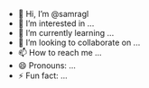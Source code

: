 - 👋 Hi, I’m @samragl
- 👀 I’m interested in ...
- 🌱 I’m currently learning ...
- 💞️ I’m looking to collaborate on ...
- 📫 How to reach me ...
- 😄 Pronouns: ...
- ⚡ Fun fact: ...

<!---
samragl/samragl is a ✨ special ✨ repository because its `README.md` (this file) appears on your GitHub profile.
You can click the Preview link to take a look at your changes.
--->
